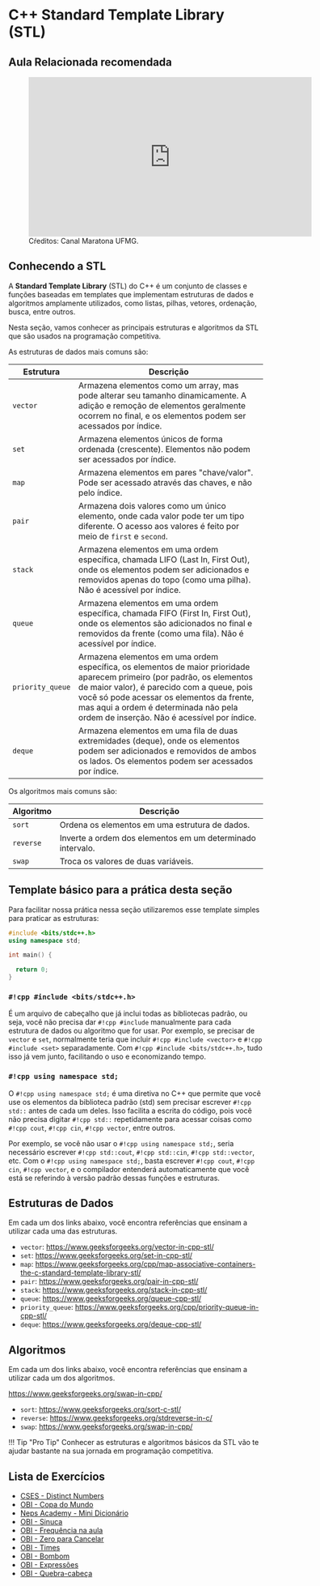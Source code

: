 # C++ Standard Template Library (STL)

## Aula Relacionada recomendada

<figure markdown="span" class="left-caption">
  <iframe width="560" height="315" src="https://www.youtube.com/embed/beHruxE8D0M?si=gQICcS7_hceNuraj" title="YouTube video player" frameborder="0" allow="accelerometer; autoplay; clipboard-write; encrypted-media; gyroscope; picture-in-picture; web-share" referrerpolicy="strict-origin-when-cross-origin" allowfullscreen></iframe>
  <figcaption>Cŕeditos: Canal Maratona UFMG.</figcaption>
</figure>

## Conhecendo a STL
A **Standard Template Library** (STL) do C++ é um conjunto de classes e funções baseadas em templates que implementam estruturas de dados e algoritmos amplamente utilizados, como listas, pilhas, vetores, ordenação, busca, entre outros.

Nesta seção, vamos conhecer as principais estruturas e algoritmos da STL que são usados na programação competitiva.

As estruturas de dados mais comuns são:

| Estrutura   | Descrição                            |
| ----------- | ------------------------------------ |
| `vector`    |      Armazena elementos como um array, mas pode alterar seu tamanho dinamicamente. A adição e remoção de elementos geralmente ocorrem no final, e os elementos podem ser acessados por índice.  |
| `set`       |      Armazena elementos únicos de forma ordenada (crescente). Elementos não podem ser acessados por índice. |
| `map`       |  Armazena elementos em pares "chave/valor". Pode ser acessado através das chaves, e não pelo índice. |
| `pair`     |      Armazena dois valores como um único elemento, onde cada valor pode ter um tipo diferente. O acesso aos valores é feito por meio de `first` e `second`. |
| `stack`     |      Armazena elementos em uma ordem específica, chamada LIFO (Last In, First Out), onde os elementos podem ser adicionados e removidos apenas do topo (como uma pilha). Não é acessível por índice. |
| `queue`     |      Armazena elementos em uma ordem específica, chamada FIFO (First In, First Out), onde os elementos são adicionados no final e removidos da frente (como uma fila). Não é acessível por índice. |
| `priority_queue`      |    Armazena elementos em uma ordem específica, os elementos de maior prioridade aparecem primeiro (por padrão, os elementos de maior valor), é parecido com a queue, pois você só pode acessar os elementos da frente, mas aqui a ordem é determinada não pela ordem de inserção. Não é acessível por índice. |
| `deque`     |      Armazena elementos em uma fila de duas extremidades (deque), onde os elementos podem ser adicionados e removidos de ambos os lados. Os elementos podem ser acessados por índice. |


Os algoritmos mais comuns são:

| Algoritmo      | Descrição                          |
| ----------- | ------------------------------------ |
| `sort`       | Ordena os elementos em uma estrutura de dados.  |
| `reverse`       | Inverte a ordem dos elementos em um determinado intervalo. |
| `swap`    | Troca os valores de duas variáveis. |

## Template básico para a prática desta seção

Para facilitar nossa prática nessa seção utilizaremos esse template simples
para praticar as estruturas:

```cpp title="template.cpp" linenums="1"
#include <bits/stdc++.h>
using namespace std;

int main() {

  return 0;
}
```

### `#!cpp #include <bits/stdc++.h>`
É um arquivo de cabeçalho que já inclui todas as bibliotecas padrão, ou seja, você não precisa dar `#!cpp #include` manualmente para cada estrutura de dados ou algoritmo que for usar. Por exemplo, se precisar de `vector` e `set`, normalmente teria que incluir `#!cpp #include <vector>` e `#!cpp #include <set>` separadamente. Com `#!cpp #include <bits/stdc++.h>`, tudo isso já vem junto, facilitando o uso e economizando tempo.

### `#!cpp using namespace std;`
O `#!cpp using namespace std;` é uma diretiva no C++ que permite que você use os elementos da biblioteca padrão (std) sem precisar escrever `#!cpp std::` antes de cada um deles. Isso facilita a escrita do código, pois você não precisa digitar `#!cpp std::` repetidamente para acessar coisas como `#!cpp cout`, `#!cpp cin`, `#!cpp vector`, entre outros.

Por exemplo, se você não usar o `#!cpp using namespace std;`, seria necessário escrever `#!cpp std::cout`, `#!cpp std::cin`, `#!cpp std::vector`, etc. Com o `#!cpp using namespace std;`, basta escrever `#!cpp cout`, `#!cpp cin`, `#!cpp vector`, e o compilador entenderá automaticamente que você está se referindo à versão padrão dessas funções e estruturas.

## Estruturas de Dados
Em cada um dos links abaixo, você encontra referências que ensinam a utilizar cada uma das estruturas.

- ``vector``: <a href="https://www.geeksforgeeks.org/vector-in-cpp-stl/" target="_blank">https://www.geeksforgeeks.org/vector-in-cpp-stl/</a>
- ``set``: <a href="https://www.geeksforgeeks.org/set-in-cpp-stl/" target="_blank">https://www.geeksforgeeks.org/set-in-cpp-stl/</a>
- ``map``: <a href="https://www.geeksforgeeks.org/cpp/map-associative-containers-the-c-standard-template-library-stl/" target="_blank">https://www.geeksforgeeks.org/cpp/map-associative-containers-the-c-standard-template-library-stl/</a>
- ``pair``: <a href="https://www.geeksforgeeks.org/pair-in-cpp-stl/" target="_blank">https://www.geeksforgeeks.org/pair-in-cpp-stl/</a>
- ``stack``: <a href="https://www.geeksforgeeks.org/stack-in-cpp-stl/" target="_blank">https://www.geeksforgeeks.org/stack-in-cpp-stl/</a>
- ``queue``: <a href="https://www.geeksforgeeks.org/queue-cpp-stl/" target="_blank">https://www.geeksforgeeks.org/queue-cpp-stl/</a>
- ``priority_queue``: <a href="https://www.geeksforgeeks.org/cpp/priority-queue-in-cpp-stl/" target="_blank">https://www.geeksforgeeks.org/cpp/priority-queue-in-cpp-stl/</a>
- ``deque``:  <a href="https://www.geeksforgeeks.org/deque-cpp-stl/" target="_blank">https://www.geeksforgeeks.org/deque-cpp-stl/</a>

## Algoritmos
Em cada um dos links abaixo, você encontra referências que ensinam a utilizar cada um dos algoritmos.

<a href="https://www.geeksforgeeks.org/swap-in-cpp/" target="_blank">https://www.geeksforgeeks.org/swap-in-cpp/</a>

- ``sort``: <a href="https://www.geeksforgeeks.org/sort-c-stl/" target="_blank">https://www.geeksforgeeks.org/sort-c-stl/</a>
- ``reverse``: <a href="https://www.geeksforgeeks.org/stdreverse-in-c/" target="_blank">https://www.geeksforgeeks.org/stdreverse-in-c/</a>
- ``swap``: <a href="https://www.geeksforgeeks.org/swap-in-cpp/" target="_blank">https://www.geeksforgeeks.org/swap-in-cpp/</a>

!!! Tip "Pro Tip"
    Conhecer as estruturas e algoritmos básicos da STL vão te ajudar bastante na sua jornada em programação competitiva.

## Lista de Exercícios

- <a href="https://cses.fi/problemset/task/1621" target="_blank">CSES - Distinct Numbers</a>
- <a href="https://neps.academy/br/exercise/276" target="_blank">OBI - Copa do Mundo</a>
- <a href="https://neps.academy/br/exercise/2233" target="_blank">Neps Academy - Mini Dicionário</a>
- <a href="https://neps.academy/br/exercise/492" target="_blank">OBI - Sinuca</a>
- <a href="https://neps.academy/br/exercise/252" target="_blank">OBI - Frequência na aula</a>
- <a href="https://neps.academy/br/exercise/1486" target="_blank">OBI - Zero para Cancelar</a>
- <a href="https://neps.academy/br/exercise/253" target="_blank">OBI - Times</a>
- <a href="https://neps.academy/br/exercise/2070" target="_blank">OBI - Bombom</a>
- <a href="https://neps.academy/br/exercise/271" target="_blank">OBI - Expressões</a>
- <a href="https://olimpiada.ic.unicamp.br/pratique/p2/2015/f1/quebra/" target="_blank">OBI - Quebra-cabeça</a>
